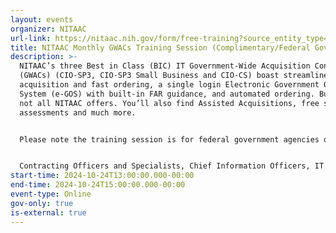 ```yaml
---
layout: events
organizer: NITAAC
url-link: https://nitaac.nih.gov/form/free-training?source_entity_type=node&source_entity_id=172746#no-back
title: NITAAC Monthly GWACs Training Session (Complimentary/Federal Government Only)
description: >-
  NITAAC’s three Best in Class (BIC) IT Government-Wide Acquisition Contracts
  (GWACs) (CIO-SP3, CIO-SP3 Small Business and CIO-CS) boast streamlined
  acquisition and fast ordering, a single login Electronic Government Ordering
  System (e-GOS) with built-in FAR guidance, and automated ordering. But that’s
  not all NITAAC offers. You’ll also find Assisted Acquisitions, free scope
  assessments and much more. 


  Please note the training session is for federal government agencies only. If you are not a federal government agency and would like to request a training session, please contact NITAAC Support for assistance. 


  Contracting Officers and Specialists, Chief Information Officers, IT program officials and anyone on your team who is involved in the IT procurement process can benefit from attending a NITAAC training session. All attendees will receive 2 Continuous Learning Points (CLP) for attending this training.
start-time: 2024-10-24T13:00:00.000-00:00
end-time: 2024-10-24T15:00:00.000-00:00
event-type: Online
gov-only: true
is-external: true
---
```

